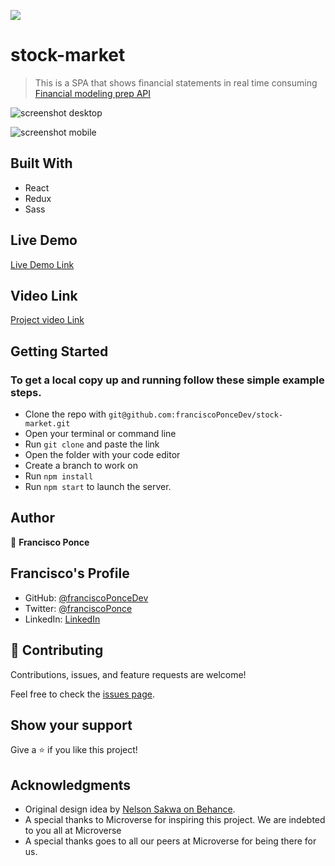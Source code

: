 ![](https://img.shields.io/badge/Microverse-blueviolet)

# stock-market

> This is a SPA that shows financial statements in real time consuming [Financial modeling prep API](https://financialmodelingprep.com/developer/docs/)


![screenshot desktop]('https://github.com/franciscoPonceDev/stock-market/blob/develop/src/assets/fierce-escarpment-98670.herokuapp.com_(Desktop).png')

![screenshot mobile]('https://github.com/franciscoPonceDev/stock-market/blob/develop/src/assets/fierce-escarpment-98670.herokuapp.com_(iPhone%206_7_8).png')


## Built With

- React
- Redux
- Sass

## Live Demo

[Live Demo Link](https://fierce-escarpment-98670.herokuapp.com)

## Video Link

[Project video Link](https://www.loom.com/share/3ee1aa10eb1443308c6203a671101883)

## Getting Started

### To get a local copy up and running follow these simple example steps.

- Clone the repo with `git@github.com:franciscoPonceDev/stock-market.git`
- Open your terminal or command line
- Run `git clone` and paste the link
- Open the folder with your code editor
- Create a branch to work on
- Run `npm install`
- Run `npm start` to launch the server.

## Author

👤 **Francisco Ponce**

## Francisco's Profile

- GitHub: [@franciscoPonceDev](https://github.com/franciscoPonceDev)
- Twitter: [@franciscoPonce](https://twitter.com/franciscoPonce)
- LinkedIn: [LinkedIn](https://www.linkedin.com/in/dev-ponce/)

## 🤝 Contributing

Contributions, issues, and feature requests are welcome!

Feel free to check the [issues page](https://github.com/franciscoPonceDev/stock-market/issues).

## Show your support

Give a ⭐️ if you like this project!

## Acknowledgments

- Original design idea by [Nelson Sakwa on Behance](https://www.behance.net/sakwadesignstudio).
- A special thanks to Microverse for inspiring this project. We are indebted to you all at Microverse
- A special thanks goes to all our peers at Microverse for being there for us.
